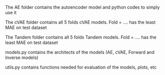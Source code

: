 The AE folder contains the autoencoder model and python codes to simply use it

The cVAE folder contains all 5 folds cVAE models. Fold = .... has the least MAE on test dataset

The Tandem folder contains all 5 folds Tandem models. Fold = .... has the least MAE on test dataset

models.py contains the architects of the models (AE, cVAE, Forward and Inverse models) 

utils.py contains functions needed for evaluation of the models, plots, etc

